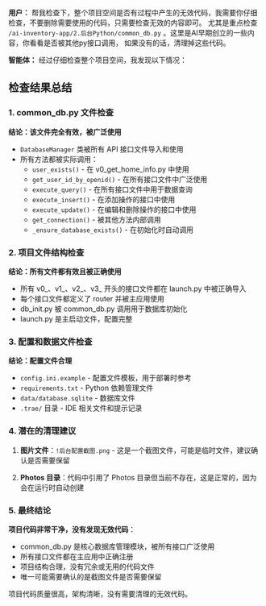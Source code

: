 **用户：** 帮我检查下，整个项目空间是否有过程中产生的无效代码，我需要你仔细检查，不要删除需要使用的代码，只需要检查无效的内容即可。 
 尤其是重点检查 `/ai-inventory-app/2.后台Python/common_db.py` 。这里是AI早期创立的一些内容，你看看是否被其他py接口调用， 如果没有的话，清理掉这些代码。

**智能体：** 经过仔细检查整个项目空间，我发现以下情况：

## 检查结果总结

### 1. common_db.py 文件检查
**结论：该文件完全有效，被广泛使用**

- `DatabaseManager` 类被所有 API 接口文件导入和使用
- 所有方法都被实际调用：
  - `user_exists()` - 在 v0_get_home_info.py 中使用
  - `get_user_id_by_openid()` - 在所有接口文件中广泛使用
  - `execute_query()` - 在所有接口文件中用于数据查询
  - `execute_insert()` - 在添加操作的接口中使用
  - `execute_update()` - 在编辑和删除操作的接口中使用
  - `get_connection()` - 被其他方法内部调用
  - `_ensure_database_exists()` - 在初始化时自动调用

### 2. 项目文件结构检查
**结论：所有文件都有效且被正确使用**

- 所有 v0_、v1_、v2_、v3_ 开头的接口文件都在 launch.py 中被正确导入
- 每个接口文件都定义了 router 并被主应用使用
- db_init.py 被 common_db.py 调用用于数据库初始化
- launch.py 是主启动文件，配置完整

### 3. 配置和数据文件检查
**结论：配置文件合理**

- `config.ini.example` - 配置文件模板，用于部署时参考
- `requirements.txt` - Python 依赖管理文件
- `data/database.sqlite` - 数据库文件
- `.trae/` 目录 - IDE 相关文件和提示记录

### 4. 潜在的清理建议

1. **图片文件**：`!后台配置截图.png` - 这是一个截图文件，可能是临时文件，建议确认是否需要保留

2. **Photos 目录**：代码中引用了 Photos 目录但当前不存在，这是正常的，因为会在运行时自动创建

### 5. 最终结论

**项目代码非常干净，没有发现无效代码**：
- common_db.py 是核心数据库管理模块，被所有接口广泛使用
- 所有接口文件都在主应用中正确注册
- 项目结构合理，没有冗余或无用的代码文件
- 唯一可能需要确认的是截图文件是否需要保留

项目代码质量很高，架构清晰，没有需要清理的无效代码。